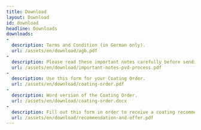 ```yaml
---
title: Download
layout: Download
id: download
headline: Downloads
downloads:
-
  description: Terms and Condition (in German only).
  url: /assets/en/download/agb.pdf
-
  description: Please read these important notes carefully before sending us your first order.
  url: /assets/en/download/important-notes-pvd-process.pdf
-
  description: Use this form for your Coating Order.
  url: /assets/en/download/coating-order.pdf
-
  description: Word version of the Coating Order.
  url: /assets/en/download/coating-order.docx
-
  description: Fill out this form in order to receive a coating recommendation and price offer.
  url: /assets/en/download/recommendation-and-offer.pdf
---
```

